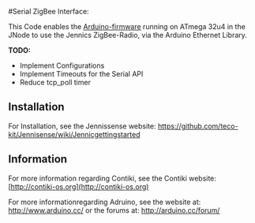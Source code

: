 #Serial ZigBee Interface:


This Code enables the [Arduino-firmware](https://github.com/pscholl/Arduino) running on ATmega 32u4 in the JNode to use the Jennics ZigBee-Radio, via the Arduino Ethernet Library.

**TODO:**

- Implement Configurations
- Implement Timeouts for the Serial API
- Reduce tcp_poll timer


## Installation

For Installation, see the Jennissense website: https://github.com/teco-kit/Jennisense/wiki/Jennicgettingstarted


## Information

For more information regarding Contiki, see the Contiki website:
[http://contiki-os.org](http://contiki-os.org)

For more informationregarding Adruino, see the website at: http://www.arduino.cc/
or the forums at: http://arduino.cc/forum/
